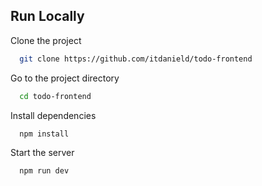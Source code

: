 
## Run Locally

Clone the project

```bash
  git clone https://github.com/itdanield/todo-frontend
```

Go to the project directory

```bash
  cd todo-frontend
```

Install dependencies

```bash
  npm install
```

Start the server

```bash
  npm run dev
```

